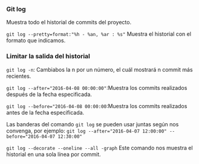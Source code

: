 ### Git log
Muestra todo el historial de commits del proyecto.

`git log --pretty=format:"%h - %an, %ar : %s"`
Muestra el historial con el formato que indicamos.

### Limitar la salida del historial
`git log -n`: Cambiabos la n por un número, el cuál mostrará n commit más recientes.

`git log --after="2016-04-08 00:00:00"`:Muestra los commits realizados después de la fecha especificada.

`git log --before="2016-04-08 00:00:00`:Muestra los commits realizados antes de la fecha especificada.

Las banderas del comando `git log` se pueden usar juntas según nos convenga, por ejemplo: 
`git log --after="2016-04-07 12:00:00" --before="2016-04-07 12:30:00"`

`git log --decorate --oneline --all -graph`
Este comando nos muestra el historial en una sola línea por commit.